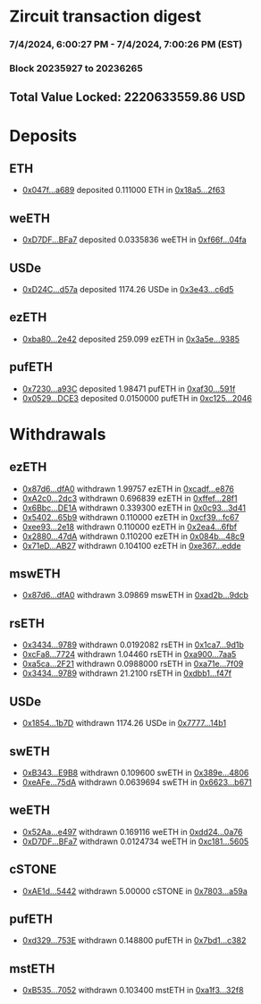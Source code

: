 # Zircuit transaction digest
### 7/4/2024, 6:00:27 PM - 7/4/2024, 7:00:26 PM (EST)
### Block 20235927 to 20236265

## Total Value Locked: 2220633559.86 USD

# Deposits
## ETH
- [0x047f...a689](https://etherscan.io/address/0x047fF53731AadEF85e0c518CA34977f48311a689) deposited 0.111000 ETH in [0x18a5...2f63](https://etherscan.io/tx/0x047fF53731AadEF85e0c518CA34977f48311a689)
## weETH
- [0xD7DF...BFa7](https://etherscan.io/address/0xD7DF7E085214743530afF339aFC420c7c720BFa7) deposited 0.0335836 weETH in [0xf66f...04fa](https://etherscan.io/tx/0xD7DF7E085214743530afF339aFC420c7c720BFa7)
## USDe
- [0xD24C...d57a](https://etherscan.io/address/0xD24Cfe2d0fa81369ca6291c28ac5426e16B6d57a) deposited 1174.26 USDe in [0x3e43...c6d5](https://etherscan.io/tx/0xD24Cfe2d0fa81369ca6291c28ac5426e16B6d57a)
## ezETH
- [0xba80...2e42](https://etherscan.io/address/0xba808ddDD6095Da90d47A6c48ad5FB40549F2e42) deposited 259.099 ezETH in [0x3a5e...9385](https://etherscan.io/tx/0xba808ddDD6095Da90d47A6c48ad5FB40549F2e42)
## pufETH
- [0x7230...a93C](https://etherscan.io/address/0x72306C1d0728756d24329DfbAbFE09fC31B3a93C) deposited 1.98471 pufETH in [0xaf30...591f](https://etherscan.io/tx/0x72306C1d0728756d24329DfbAbFE09fC31B3a93C)
- [0x0529...DCE3](https://etherscan.io/address/0x0529E4196443D9F8Aaecb868762dB1CEb4CbDCE3) deposited 0.0150000 pufETH in [0xc125...2046](https://etherscan.io/tx/0x0529E4196443D9F8Aaecb868762dB1CEb4CbDCE3)
# Withdrawals
## ezETH
- [0x87d6...dfA0](https://etherscan.io/address/0x87d63B96ca7695775fddE18ADE27480143F9dfA0) withdrawn 1.99757 ezETH in [0xcadf...e876](https://etherscan.io/tx/0x87d63B96ca7695775fddE18ADE27480143F9dfA0)
- [0xA2c0...2dc3](https://etherscan.io/address/0xA2c0fd4913F14feAF4A4c1a47Cf7664e95CC2dc3) withdrawn 0.696839 ezETH in [0xffef...28f1](https://etherscan.io/tx/0xA2c0fd4913F14feAF4A4c1a47Cf7664e95CC2dc3)
- [0x6Bbc...DE1A](https://etherscan.io/address/0x6BbcB46A1eDaa0ccdC99061E74723BacB9EbDE1A) withdrawn 0.339300 ezETH in [0x0c93...3d41](https://etherscan.io/tx/0x6BbcB46A1eDaa0ccdC99061E74723BacB9EbDE1A)
- [0x5402...65b9](https://etherscan.io/address/0x540237dA7780625c9F1AF04FA2623acA22B065b9) withdrawn 0.110000 ezETH in [0xcf39...fc67](https://etherscan.io/tx/0x540237dA7780625c9F1AF04FA2623acA22B065b9)
- [0xee93...2e18](https://etherscan.io/address/0xee9397B9bb0481b45957c9e71a0508bC453e2e18) withdrawn 0.110000 ezETH in [0x2ea4...6fbf](https://etherscan.io/tx/0xee9397B9bb0481b45957c9e71a0508bC453e2e18)
- [0x2880...47dA](https://etherscan.io/address/0x28803440cf0Ff6D8B06DE2f4E2B6105E8dEA47dA) withdrawn 0.110200 ezETH in [0x084b...48c9](https://etherscan.io/tx/0x28803440cf0Ff6D8B06DE2f4E2B6105E8dEA47dA)
- [0x71eD...AB27](https://etherscan.io/address/0x71eD3fdd63915851171f584E654e5c1b99DEAB27) withdrawn 0.104100 ezETH in [0xe367...edde](https://etherscan.io/tx/0x71eD3fdd63915851171f584E654e5c1b99DEAB27)
## mswETH
- [0x87d6...dfA0](https://etherscan.io/address/0x87d63B96ca7695775fddE18ADE27480143F9dfA0) withdrawn 3.09869 mswETH in [0xad2b...9dcb](https://etherscan.io/tx/0x87d63B96ca7695775fddE18ADE27480143F9dfA0)
## rsETH
- [0x3434...9789](https://etherscan.io/address/0x34349c5569e7B846c3558961552D2202760A9789) withdrawn 0.0192082 rsETH in [0x1ca7...9d1b](https://etherscan.io/tx/0x34349c5569e7B846c3558961552D2202760A9789)
- [0xcFa8...7724](https://etherscan.io/address/0xcFa8a00d4c0DB1351C889763BA5E53973D917724) withdrawn 1.04460 rsETH in [0xa900...7aa5](https://etherscan.io/tx/0xcFa8a00d4c0DB1351C889763BA5E53973D917724)
- [0xa5ca...2F21](https://etherscan.io/address/0xa5caf1Fba7F0A97d53FCFeB29561E9EB6A322F21) withdrawn 0.0988000 rsETH in [0xa71e...7f09](https://etherscan.io/tx/0xa5caf1Fba7F0A97d53FCFeB29561E9EB6A322F21)
- [0x3434...9789](https://etherscan.io/address/0x34349c5569e7B846c3558961552D2202760A9789) withdrawn 21.2100 rsETH in [0xdbb1...f47f](https://etherscan.io/tx/0x34349c5569e7B846c3558961552D2202760A9789)
## USDe
- [0x1854...1b7D](https://etherscan.io/address/0x18540d7f37179e01ed80e22375e2CcFb10191b7D) withdrawn 1174.26 USDe in [0x7777...14b1](https://etherscan.io/tx/0x18540d7f37179e01ed80e22375e2CcFb10191b7D)
## swETH
- [0xB343...E9B8](https://etherscan.io/address/0xB343e93F1fBB968b7d77a710f711aC365054E9B8) withdrawn 0.109600 swETH in [0x389e...4806](https://etherscan.io/tx/0xB343e93F1fBB968b7d77a710f711aC365054E9B8)
- [0xeAFe...75dA](https://etherscan.io/address/0xeAFe9d62f310e44E453a6F803314a9450ABc75dA) withdrawn 0.0639694 swETH in [0x6623...b671](https://etherscan.io/tx/0xeAFe9d62f310e44E453a6F803314a9450ABc75dA)
## weETH
- [0x52Aa...e497](https://etherscan.io/address/0x52Aa899454998Be5b000Ad077a46Bbe360F4e497) withdrawn 0.169116 weETH in [0xdd24...0a76](https://etherscan.io/tx/0x52Aa899454998Be5b000Ad077a46Bbe360F4e497)
- [0xD7DF...BFa7](https://etherscan.io/address/0xD7DF7E085214743530afF339aFC420c7c720BFa7) withdrawn 0.0124734 weETH in [0xc181...5605](https://etherscan.io/tx/0xD7DF7E085214743530afF339aFC420c7c720BFa7)
## cSTONE
- [0xAE1d...5442](https://etherscan.io/address/0xAE1d57116B4C15E53F6980357580bF0070F65442) withdrawn 5.00000 cSTONE in [0x7803...a59a](https://etherscan.io/tx/0xAE1d57116B4C15E53F6980357580bF0070F65442)
## pufETH
- [0xd329...753E](https://etherscan.io/address/0xd329AF483c69A84F84a56f3DBff772C66045753E) withdrawn 0.148800 pufETH in [0x7bd1...c382](https://etherscan.io/tx/0xd329AF483c69A84F84a56f3DBff772C66045753E)
## mstETH
- [0xB535...7052](https://etherscan.io/address/0xB535199c2A7d696F66990b83170E69e228F57052) withdrawn 0.103400 mstETH in [0xa1f3...32f8](https://etherscan.io/tx/0xB535199c2A7d696F66990b83170E69e228F57052)
